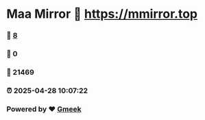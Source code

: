# Maa Mirror :link: https://mmirror.top 
### :page_facing_up: [8](https://mmirror.top/tag.html) 
### :speech_balloon: 0 
### :hibiscus: 21469 
### :alarm_clock: 2025-04-28 10:07:22 
### Powered by :heart: [Gmeek](https://github.com/Meekdai/Gmeek)
